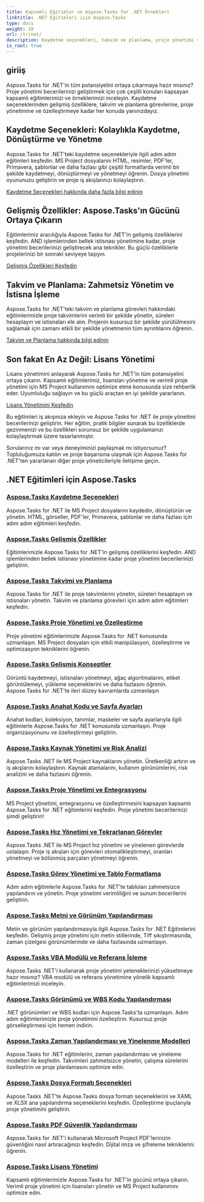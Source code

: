 ```yaml
---
title: Kapsamlı Eğitimler ve Aspose.Tasks for .NET Örnekleri
linktitle: .NET Eğitimleri için Aspose.Tasks
type: docs
weight: 10
url: /tr/net/
description: Kaydetme seçenekleri, takvim ve planlama, proje yönetimi ve daha fazlasını kapsayan Aspose.Tasks for .NET eğitimlerini keşfedin. Proje yönetimi becerilerinizi geliştirin.
is_root: true
---
```

## giriiş

Aspose.Tasks for .NET'in tüm potansiyelini ortaya çıkarmaya hazır mısınız? Proje yönetimi becerilerinizi geliştirmek için çok çeşitli konuları kapsayan kapsamlı eğitimlerimizi ve örneklerimizi inceleyin. Kaydetme seçeneklerinden gelişmiş özelliklere, takvim ve planlama görevlerine, proje yönetimine ve özelleştirmeye kadar her konuda yanınızdayız.

## Kaydetme Seçenekleri: Kolaylıkla Kaydetme, Dönüştürme ve Yönetme 
Aspose.Tasks for .NET'teki kaydetme seçenekleriyle ilgili adım adım eğitimleri keşfedin. MS Project dosyalarını HTML, resimler, PDF'ler, Primavera, şablonlar ve daha fazlası gibi çeşitli formatlarda verimli bir şekilde kaydetmeyi, dönüştürmeyi ve yönetmeyi öğrenin. Dosya yönetimi oyununuzu geliştirin ve proje iş akışlarınızı kolaylaştırın.

[Kaydetme Seçenekleri hakkında daha fazla bilgi edinin](./saving-options/)

##  Gelişmiş Özellikler: Aspose.Tasks'ın Gücünü Ortaya Çıkarın 
Eğitimlerimiz aracılığıyla Aspose.Tasks for .NET'in gelişmiş özelliklerini keşfedin. AND işlemlerinden bellek istisnası yönetimine kadar, proje yönetimi becerilerinizi geliştirecek ana teknikler. Bu güçlü özelliklerle projelerinizi bir sonraki seviyeye taşıyın.

[Gelişmiş Özellikleri Keşfedin](./advanced-features/)

##  Takvim ve Planlama: Zahmetsiz Yönetim ve İstisna İşleme 
Aspose.Tasks for .NET'teki takvim ve planlama görevleri hakkındaki eğitimlerimizle proje takvimlerini verimli bir şekilde yönetin, süreleri hesaplayın ve istisnaları ele alın. Projenin kusursuz bir şekilde yürütülmesini sağlamak için zamanı etkili bir şekilde yönetmenin tüm ayrıntılarını öğrenin.

[Takvim ve Planlama hakkında bilgi edinin](./calendar-scheduling/)


##  Son fakat En Az Değil: Lisans Yönetimi 
Lisans yönetimini anlayarak Aspose.Tasks for .NET'in tüm potansiyelini ortaya çıkarın. Kapsamlı eğitimlerimiz, lisansları yönetme ve verimli proje yönetimi için MS Project kullanımını optimize etme konusunda size rehberlik eder. Uyumluluğu sağlayın ve bu güçlü araçtan en iyi şekilde yararlanın.

[Lisans Yönetimini Keşfedin](./license-management/)


Bu eğitimleri iş akışınıza ekleyin ve Aspose.Tasks for .NET ile proje yönetimi becerilerinizi geliştirin. Her eğitim, pratik bilgiler sunarak bu özelliklerde gezinmenizi ve bu özellikleri sorunsuz bir şekilde uygulamanızı kolaylaştırmak üzere tasarlanmıştır.

Sorularınız mı var veya deneyiminizi paylaşmak mı istiyorsunuz? Topluluğumuza katılın ve proje başarısına ulaşmak için Aspose.Tasks for .NET'ten yararlanan diğer proje yöneticileriyle iletişime geçin.

## .NET Eğitimleri için Aspose.Tasks
### [Aspose.Tasks Kaydetme Seçenekleri](./saving-options/)
Aspose.Tasks for .NET ile MS Project dosyalarını kaydedin, dönüştürün ve yönetin. HTML, görseller, PDF'ler, Primavera, şablonlar ve daha fazlası için adım adım eğitimleri keşfedin.
### [Aspose.Tasks Gelişmiş Özellikler](./advanced-features/)
Eğitimlerimizle Aspose.Tasks for .NET'in gelişmiş özelliklerini keşfedin. AND işlemlerinden bellek istisnası yönetimine kadar proje yönetimi becerilerinizi geliştirin.
### [Aspose.Tasks Takvimi ve Planlama](./calendar-scheduling/)
Aspose.Tasks for .NET ile proje takvimlerini yönetin, süreleri hesaplayın ve istisnaları yönetin. Takvim ve planlama görevleri için adım adım eğitimleri keşfedin.
### [Aspose.Tasks Proje Yönetimi ve Özelleştirme](./tasks-project-management/)
Proje yönetimi eğitimlerimizle Aspose.Tasks for .NET konusunda uzmanlaşın. MS Project dosyaları için etkili manipülasyon, özelleştirme ve optimizasyon tekniklerini öğrenin.
### [Aspose.Tasks Gelişmiş Konseptler](./advanced-concepts/)
Görüntü kaydetmeyi, istisnaları yönetmeyi, ağaç algoritmalarını, etiket görüntülemeyi, yükleme seçeneklerini ve daha fazlasını öğrenin. Aspose.Tasks for .NET'te ileri düzey kavramlarda uzmanlaşın
### [Aspose.Tasks Anahat Kodu ve Sayfa Ayarları](./outline-code-page-settings/)
Anahat kodları, koleksiyon, tanımlar, maskeler ve sayfa ayarlarıyla ilgili eğitimlerle Aspose.Tasks for .NET konusunda uzmanlaşın. Proje organizasyonunu ve özelleştirmeyi geliştirin.
### [Aspose.Tasks Kaynak Yönetimi ve Risk Analizi](./resource-risk-analysis/)
Aspose.Tasks .NET ile MS Project kaynaklarını yönetin. Üretkenliği artırın ve iş akışlarını kolaylaştırın. Kaynak atamalarını, kullanım görünümlerini, risk analizini ve daha fazlasını öğrenin.
### [Aspose.Tasks Proje Yönetimi ve Entegrasyonu](./project-management-integration/)
MS Project yönetimi, entegrasyonu ve özelleştirmesini kapsayan kapsamlı Aspose.Tasks for .NET eğitimlerini keşfedin. Proje yönetimi becerilerinizi şimdi geliştirin!
### [Aspose.Tasks Hız Yönetimi ve Tekrarlanan Görevler](./rate-recurring-tasks/)
Aspose.Tasks .NET ile MS Project hız yönetimi ve yinelenen görevlerde ustalaşın. Proje iş akışları için görevleri otomatikleştirmeyi, oranları yönetmeyi ve bölünmüş parçaları yönetmeyi öğrenin.
### [Aspose.Tasks Görev Yönetimi ve Tablo Formatlama](./task-table-management/)
Adım adım eğitimlerle Aspose.Tasks for .NET'te tabloları zahmetsizce yapılandırın ve yönetin. Proje yönetimi verimliliğini ve sunum becerilerini geliştirin.
### [Aspose.Tasks Metni ve Görünüm Yapılandırması](./text-view-configuration/)
Metin ve görünüm yapılandırmasıyla ilgili Aspose.Tasks for .NET Eğitimlerini keşfedin. Gelişmiş proje yönetimi için metin stillerinde, Tiff sıkıştırmasında, zaman çizelgesi görünümlerinde ve daha fazlasında uzmanlaşın.
### [Aspose.Tasks VBA Modülü ve Referans İşleme](./vba-module-reference/)
Aspose.Tasks .NET'i kullanarak proje yönetimi yeteneklerinizi yükseltmeye hazır mısınız? VBA modülü ve referans yönetimine yönelik kapsamlı eğitimlerimizi inceleyin.
### [Aspose.Tasks Görünümü ve WBS Kodu Yapılandırması](./view-wbs-code-configuration/)
.NET görünümleri ve WBS kodları için Aspose.Tasks'ta uzmanlaşın. Adım adım eğitimlerimizle proje yönetimini özelleştirin. Kusursuz proje görselleştirmesi için hemen indirin.
### [Aspose.Tasks Zaman Yapılandırması ve Yinelenme Modelleri](./time-recurrence-configuration/)
Aspose.Tasks for .NET eğitimlerini, zaman yapılandırması ve yineleme modelleri ile keşfedin. Takvimleri zahmetsizce yönetin, çalışma sürelerini özelleştirin ve proje planlamasını optimize edin.
### [Aspose.Tasks Dosya Formatı Seçenekleri](./file-format-options/)
Aspose.Tasks .NET'te Aspose.Tasks dosya formatı seçeneklerini ve XAML ve XLSX ana yapılandırma seçeneklerini keşfedin. Özelleştirme ipuçlarıyla proje yönetimini geliştirin.
### [Aspose.Tasks PDF Güvenlik Yapılandırması](./pdf-security-configuration/)
Aspose.Tasks for .NET'i kullanarak Microsoft Project PDF'lerinizin güvenliğini nasıl artıracağınızı keşfedin. Dijital imza ve şifreleme tekniklerini öğrenin.
### [Aspose.Tasks Lisans Yönetimi](./license-management/)
Kapsamlı eğitimlerimizle Aspose.Tasks for .NET'in gücünü ortaya çıkarın. Verimli proje yönetimi için lisansları yönetin ve MS Project kullanımını optimize edin.